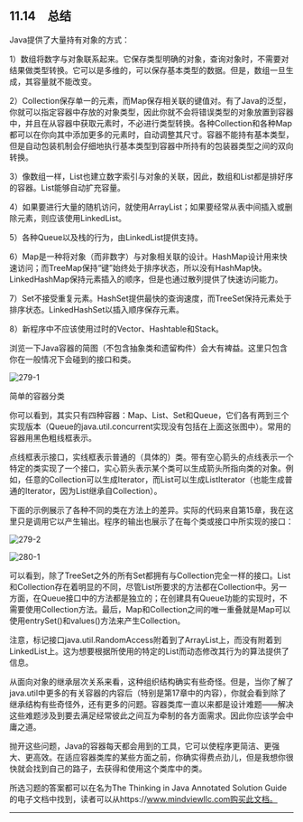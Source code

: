 ## 11.14　总结

Java提供了大量持有对象的方式：

1）数组将数字与对象联系起来。它保存类型明确的对象，查询对象时，不需要对结果做类型转换。它可以是多维的，可以保存基本类型的数据。但是，数组一旦生成，其容量就不能改变。

2）Collection保存单一的元素，而Map保存相关联的键值对。有了Java的泛型，你就可以指定容器中存放的对象类型，因此你就不会将错误类型的对象放置到容器中，并且在从容器中获取元素时，不必进行类型转换。各种Collection和各种Map都可以在你向其中添加更多的元素时，自动调整其尺寸。容器不能持有基本类型，但是自动包装机制会仔细地执行基本类型到容器中所持有的包装器类型之间的双向转换。

3）像数组一样，List也建立数字索引与对象的关联，因此，数组和List都是排好序的容器。List能够自动扩充容量。

4）如果要进行大量的随机访问，就使用ArrayList；如果要经常从表中间插入或删除元素，则应该使用LinkedList。

5）各种Queue以及栈的行为，由LinkedList提供支持。

6）Map是一种将对象（而非数字）与对象相关联的设计。HashMap设计用来快速访问；而TreeMap保持“键”始终处于排序状态，所以没有HashMap快。LinkedHashMap保持元素插入的顺序，但是也通过散列提供了快速访问能力。

7）Set不接受重复元素。HashSet提供最快的查询速度，而TreeSet保持元素处于排序状态。LinkedHashSet以插入顺序保存元素。

8）新程序中不应该使用过时的Vector、Hashtable和Stack。

浏览一下Java容器的简图（不包含抽象类和遗留构件）会大有裨益。这里只包含你在一般情况下会碰到的接口和类。

![279-1](../Images/image02998.jpeg)

简单的容器分类

你可以看到，其实只有四种容器：Map、List、Set和Queue，它们各有两到三个实现版本（Queue的java.util.concurrent实现没有包括在上面这张图中）。常用的容器用黑色粗线框表示。

点线框表示接口，实线框表示普通的（具体的）类。带有空心箭头的点线表示一个特定的类实现了一个接口，实心箭头表示某个类可以生成箭头所指向类的对象。例如，任意的Collection可以生成Iterator，而List可以生成ListIterator（也能生成普通的Iterator，因为List继承自Collection）。

下面的示例展示了各种不同的类在方法上的差异。实际的代码来自第15章，我在这里只是调用它以产生输出。程序的输出也展示了在每个类或接口中所实现的接口：

![279-2](../Images/image02999.jpeg)

![280-1](../Images/image03000.jpeg)

可以看到，除了TreeSet之外的所有Set都拥有与Collection完全一样的接口。List和Collection存在着明显的不同，尽管List所要求的方法都在Collection中。另一方面，在Queue接口中的方法都是独立的；在创建具有Queue功能的实现时，不需要使用Collection方法。最后，Map和Collection之间的唯一重叠就是Map可以使用entrySet()和values()方法来产生Collection。

注意，标记接口java.util.RandomAccess附着到了ArrayList上，而没有附着到LinkedList上。这为想要根据所使用的特定的List而动态修改其行为的算法提供了信息。

从面向对象的继承层次关系来看，这种组织结构确实有些奇怪。但是，当你了解了java.util中更多的有关容器的内容后（特别是第17章中的内容），你就会看到除了继承结构有些奇怪外，还有更多的问题。容器类库一直以来都是设计难题——解决这些难题涉及到要去满足经常彼此之间互为牵制的各方面需求。因此你应该学会中庸之道。

抛开这些问题，Java的容器每天都会用到的工具，它可以使程序更简洁、更强大、更高效。在适应容器类库的某些方面之前，你确实得费点劲儿，但是我想你很快就会找到自己的路子，去获得和使用这个类库中的类。

所选习题的答案都可以在名为The Thinking in Java Annotated Solution Guide的电子文档中找到，读者可以从https://www.mindviewllc.com购买此文档。

---

[^1]: 许多语言，例如Perl、Python和Ruby，都有容器的本地支持。

[^2]: 这里是操作符重载的用武之地，C++和C#的容器类都使用操作符重载生成了更简洁的语法。

[^3]: 在第15章的末尾，你会发现有关这个问题是否很严重的讨论。但是，第15章还将展示Java泛型远不止类型安全的容器这么简单。

[^4]: ，因此直至第17章之前，你都不用担心这个问题。

[^5]: 这实际上依赖于具体实现。优先级队列算法通常会在插入时排序（维护一个堆），但是它们也可能在移除时选择最重要的元素。如果对象的优先级在它在队列中等待时可以进行修改，那么算法的选择就显得很重要了。

[^6]: 某些人提倡这样一种自动创建机制，即对一个类中所有可能的方法组合都自动创建一个接口，有时要针对每一个单个的类都自动创建。我相信接口的意义应该不仅限于方法组合的机械地复制，因此我在创建接口之前，总是要先看到增加接口带来的价值。

[^7]: 在Java SE5之前还没有它，因为该方法被认为与操作系统的耦合度过紧，因此会违反“编写一次，到处运行”的原则。现在提供它这一事实表明，Java的设计者们更加务实了。